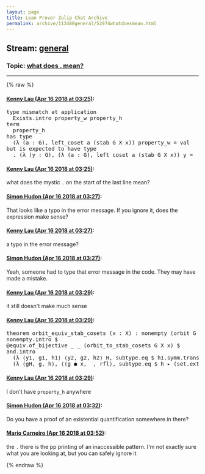 ```yaml
---
layout: page
title: Lean Prover Zulip Chat Archive 
permalink: archive/113488general/52974whatdoesmean.html
---
```


## Stream: [general](index.html)
### Topic: [what does . mean?](52974whatdoesmean.html)

---


{% raw %}
#### [ Kenny Lau (Apr 16 2018 at 03:25)](https://leanprover.zulipchat.com/#narrow/stream/113488-general/topic/what%20does%20.%20mean%3F/near/125129469):
<div class="codehilite"><pre><span></span>type mismatch at application
  Exists.intro property_w property_h
term
  property_h
has type
  (λ (a : G), left_coset a (stab G X x)) property_w = val
but is expected to have type
  . (λ (y : G), (λ (a : G), left_coset a (stab G X x)) y = _x) property_w
</pre></div>

#### [ Kenny Lau (Apr 16 2018 at 03:25)](https://leanprover.zulipchat.com/#narrow/stream/113488-general/topic/what%20does%20.%20mean%3F/near/125129471):
<p>what does the mystic <code>.</code> on the start of the last line mean?</p>

#### [ Simon Hudon (Apr 16 2018 at 03:27)](https://leanprover.zulipchat.com/#narrow/stream/113488-general/topic/what%20does%20.%20mean%3F/near/125129524):
<p>That looks like a typo in the error message. If you ignore it, does the expression make sense?</p>

#### [ Kenny Lau (Apr 16 2018 at 03:27)](https://leanprover.zulipchat.com/#narrow/stream/113488-general/topic/what%20does%20.%20mean%3F/near/125129525):
<p>a typo in the error message?</p>

#### [ Simon Hudon (Apr 16 2018 at 03:27)](https://leanprover.zulipchat.com/#narrow/stream/113488-general/topic/what%20does%20.%20mean%3F/near/125129527):
<p>Yeah, someone had to type that error message in the code. They may have made a mistake.</p>

#### [ Kenny Lau (Apr 16 2018 at 03:29)](https://leanprover.zulipchat.com/#narrow/stream/113488-general/topic/what%20does%20.%20mean%3F/near/125129569):
<p>it still doesn't make much sense</p>

#### [ Kenny Lau (Apr 16 2018 at 03:29)](https://leanprover.zulipchat.com/#narrow/stream/113488-general/topic/what%20does%20.%20mean%3F/near/125129572):
<div class="codehilite"><pre><span></span>theorem orbit_equiv_stab_cosets (x : X) : nonempty (orbit G X x ≃ left_cosets (stab G X x)) :=
nonempty.intro $
@equiv.of_bijective _ _ (orbit_to_stab_cosets G X x) $
and.intro
  (λ ⟨y1, g1, h1⟩ ⟨y2, g2, h2⟩ H, subtype.eq $ h1.symm.trans $ (((set.set_eq_def _ _).1 $ subtype.mk.inj H) g1).1 h1)
  (λ ⟨gH, g, h⟩, ⟨⟨g ● x, _, rfl⟩, subtype.eq $ h ▸ (set.ext $ λ z, by simp [mem_left_coset_iff]; admit)⟩)
</pre></div>

#### [ Kenny Lau (Apr 16 2018 at 03:29)](https://leanprover.zulipchat.com/#narrow/stream/113488-general/topic/what%20does%20.%20mean%3F/near/125129573):
<p>I don't have <code>property_h</code> anywhere</p>

#### [ Simon Hudon (Apr 16 2018 at 03:32)](https://leanprover.zulipchat.com/#narrow/stream/113488-general/topic/what%20does%20.%20mean%3F/near/125129674):
<p>Do you have a proof of an existential quantification somewhere in there?</p>

#### [ Mario Carneiro (Apr 16 2018 at 03:52)](https://leanprover.zulipchat.com/#narrow/stream/113488-general/topic/what%20does%20.%20mean%3F/near/125130200):
<p>the <code>.</code> there is the pp printing of an inaccessible pattern. I'm not exactly sure what you are looking at, but you can safely ignore it</p>


{% endraw %}
